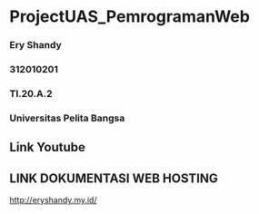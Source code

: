 # ProjectUAS_PemrogramanWeb

### Ery Shandy
### 312010201
### TI.20.A.2
### Universitas Pelita Bangsa

## Link Youtube


## LINK DOKUMENTASI WEB HOSTING
http://eryshandy.my.id/


